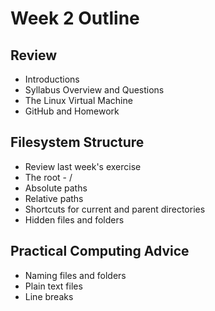 # Week 2 Outline

## Review

- Introductions
- Syllabus Overview and Questions
- The Linux Virtual Machine
- GitHub and Homework

## Filesystem Structure

- Review last week's exercise
- The root - /
- Absolute paths
- Relative paths
- Shortcuts for current and parent directories
- Hidden files and folders

## Practical Computing Advice

- Naming files and folders
- Plain text files
- Line breaks